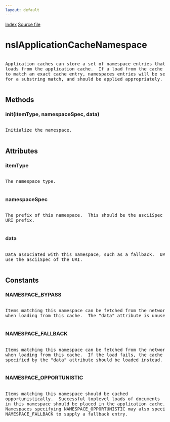 ```yaml
---
layout: default
---
```

<div id='links'><a href="../index.html">Index</a>
<a href="http://dxr.mozilla.org/mozilla-central/source/netwerk/base/public/nsIApplicationCache.idl">Source file</a>
</div>

# nsIApplicationCacheNamespace #
<pre>  
Application caches can store a set of namespace entries that affect  
loads from the application cache.  If a load from the cache fails  
to match an exact cache entry, namespaces entries will be searched  
for a substring match, and should be applied appropriately.  
  
</pre>
## Methods ##

### init(itemType, namespaceSpec, data) ###
<pre>  
Initialize the namespace.  
  
</pre>
## Attributes ##

### itemType ###
<pre>  
The namespace type.  
  
</pre>
### namespaceSpec ###
<pre>  
The prefix of this namespace.  This should be the asciiSpec of the  
URI prefix.  
  
</pre>
### data ###
<pre>  
Data associated with this namespace, such as a fallback.  URI data should  
use the asciiSpec of the URI.  
  
</pre>
## Constants ##

### NAMESPACE_BYPASS ###
<pre>  
Items matching this namespace can be fetched from the network  
when loading from this cache.  The "data" attribute is unused.  
  
</pre>
### NAMESPACE_FALLBACK ###
<pre>  
Items matching this namespace can be fetched from the network  
when loading from this cache.  If the load fails, the cache entry  
specified by the "data" attribute should be loaded instead.  
  
</pre>
### NAMESPACE_OPPORTUNISTIC ###
<pre>  
Items matching this namespace should be cached  
opportunistically.  Successful toplevel loads of documents  
in this namespace should be placed in the application cache.  
Namespaces specifying NAMESPACE_OPPORTUNISTIC may also specify  
NAMESPACE_FALLBACK to supply a fallback entry.  
  
</pre>